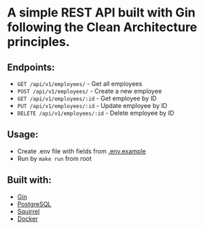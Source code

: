 # A simple REST API built with Gin following the Clean Architecture principles.

## Endpoints:
  - `GET /api/v1/employees/` - Get all employees
  - `POST /api/v1/employees/` - Create a new employee
  - `GET /api/v1/employees/:id` - Get employee by ID
  - `PUT /api/v1/employees/:id` - Update employee by ID
  - `DELETE /api/v1/employees/:id` - Delete employee by ID

## Usage:
  - Create .env file with fields from [.env.example](.env.example)
  - Run by `make run` from root

## Built with:
  - [Gin](https://gin-gonic.com/)
  - [PostgreSQL](https://www.postgresql.org/)
  - [Squirrel](https://github.com/Masterminds/squirrel)
  - [Docker](https://www.docker.com/)
